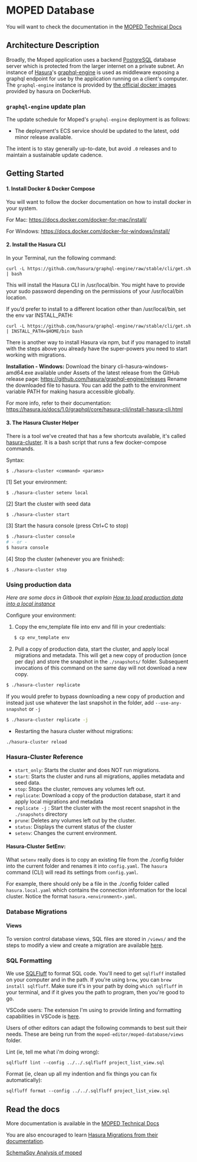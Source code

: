 # MOPED Database

You will want to check the documentation in the [MOPED Technical Docs](https://atd-dts.gitbook.io/moped-documentation/dev-guides/hasura)

## Architecture Description

Broadly, the Moped application uses a backend [PostgreSQL](https://www.postgresql.org/) database server which is protected from the larger internet on a private subnet. An instance of [Hasura](https://hasura.io/)'s [graphql-engine](https://github.com/hasura/graphql-engine) is used as middleware exposing a graphql endpoint for use by the application running on a client's computer. The `graphql-engine` instance is provided by [the official docker images](https://hub.docker.com/r/hasura/graphql-engine) provided by hasura on DockerHub. 

### `graphql-engine` update plan

The update schedule for Moped's `graphql-engine` deployment is as follows:

* The deployment's ECS service should be updated to the latest, odd minor release available.

The intent is to stay generally up-to-date, but avoid `.0` releases and to maintain a sustainable update cadence. 

## Getting Started

#### 1. Install Docker & Docker Compose

You will want to follow the docker documentation on how to install docker in your system.

For Mac: https://docs.docker.com/docker-for-mac/install/

For Windows: https://docs.docker.com/docker-for-windows/install/

#### 2. Install the Hasura CLI

In your Terminal, run the following command:

```
curl -L https://github.com/hasura/graphql-engine/raw/stable/cli/get.sh | bash
```

This will install the Hasura CLI in /usr/local/bin. You might have to provide your sudo password depending on the permissions of your /usr/local/bin location.

If you’d prefer to install to a different location other than /usr/local/bin, set the env var INSTALL_PATH:

```
curl -L https://github.com/hasura/graphql-engine/raw/stable/cli/get.sh | INSTALL_PATH=$HOME/bin bash
```

There is another way to install Hasura via npm, but if you managed to install with the steps above you already have the super-powers you need to start working with migrations.

**Installation - Windows:** Download the binary cli-hasura-windows-amd64.exe available under Assets of the latest release from the GitHub release page: https://github.com/hasura/graphql-engine/releases
Rename the downloaded file to hasura. You can add the path to the environment variable PATH for making hasura accessible globally.

For more info, refer to their documentation:
https://hasura.io/docs/1.0/graphql/core/hasura-cli/install-hasura-cli.html

#### 3. The Hasura Cluster Helper

There is a tool we've created that has a few shortcuts available, it's called [hasura-cluster](https://github.com/cityofaustin/atd-moped/blob/main/moped-database/hasura-cluster).
It is a bash script that runs a few docker-compose commands.

Syntax:

```
$ ./hasura-cluster <command> <params>
```

[1] Set your environment:
```
$ ./hasura-cluster setenv local
```

[2] Start the cluster with seed data

```
$ ./hasura-cluster start
```

[3] Start the hasura console (press Ctrl+C to stop)

```bash
$ ./hasura-cluster console
# - or -
$ hasura console
```

[4] Stop the cluster (whenever you are finished):

```
$ ./hasura-cluster stop
```

### Using production data

_Here are some docs in Gitbook that explain [How to load production data into a local instance](https://atd-dts.gitbook.io/moped-documentation/dev-guides/how-tos/how-to-load-production-data-into-a-local-instance)_

Configure your environment:

1. Copy the env_template file into env and fill in your credentials:

```bash
   $ cp env_template env
```

2. Pull a copy of production data, start the cluster, and apply local migrations and metadata. This will get a new copy of production (once per day) and store the snapshot in the `./snapshots/` folder. Subsequent invocations of this command on the same day will not download a new copy. 

```bash
$ ./hasura-cluster replicate
```

If you would prefer to bypass downloading a new copy of production and instead just use whatever the last snapshot in the folder, add `--use-any-snapshot` or `-j` 

```bash
$ ./hasura-cluster replicate -j
```

- Restarting the hasura cluster without migrations:

```bash
./hasura-cluster reload
```
### Hasura-Cluster Reference

- `start_only`: Starts the cluster and does NOT run migrations.
- `start`: Starts the cluster and runs all migrations, applies metadata and seed data.
- `stop`: Stops the cluster, removes any volumes left out.
- `replicate`: Download a copy of the production database, start it and apply local migrations and metadata
- `replicate -j` : Start the cluster with the most recent snapshot in the `./snapshots` directory
- `prune`: Deletes any volumes left out by the cluster. 
- `status`: Displays the current status of the cluster
- `setenv`: Changes the current environment.

#### Hasura-Cluster SetEnv: 

What `setenv` really does is to copy an existing file from the ./config folder into
the current folder and renames it into `config.yaml`. The `hasura` command (CLI) will
read its settings from `config.yaml`.

For example, there should only be a file in the ./config folder called `hasura.local.yaml`
which contains the connection information for the local cluster. Notice the format
`hasura.<environment>.yaml`.

### Database Migrations

#### Views

To version control database views, SQL files are stored in `/views/` and the steps to modify a view and create a migration are available [here](/views/README.md).

### SQL Formatting

We use [SQLFluff](https://sqlfluff.com/) to format SQL code. You'll need to get `sqlfluff` installed on your computer and in the path. If you're using `brew`, you can `brew install sqlfluff`. Make sure it's in your path by doing `which sqlfluff` in your terminal, and if it gives you the path to program, then you're good to go. 

VSCode users: The extension I'm using to provide linting and formatting capabilities in VSCode is [here](https://marketplace.visualstudio.com/items?itemName=dorzey.vscode-sqlfluff).

Users of other editors can adapt the following commands to best suit their needs. These are being run from the `moped-editor/moped-database/views` folder. 

Lint (ie, tell me what i'm doing wrong):

`sqlfluff lint --config ../../.sqlfluff project_list_view.sql`

Format (ie, clean up all my indention and fix things you can fix automatically):

`sqlfluff format --config ../../.sqlfluff project_list_view.sql`

## Read the docs

More documentation is available in the [MOPED Technical Docs](https://atd-dts.gitbook.io/moped-documentation/dev-guides/hasura)

You are also encouraged to learn [Hasura Migrations from their documentation](https://hasura.io/docs/2.0/migrations-metadata-seeds/overview/). 

[SchemaSpy Analysis of moped](https://db-docs.austinmobility.io/atd-moped-production/index.html)
